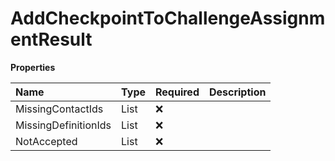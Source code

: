 # AddCheckpointToChallengeAssignmentResult

**Properties**

| Name                 | Type                         | Required | Description |
| :------------------- | :--------------------------- | :------- | :---------- |
| MissingContactIds    | List<string>                 | ❌       |             |
| MissingDefinitionIds | List<string>                 | ❌       |             |
| NotAccepted          | List<ChallengeCheckPointDto> | ❌       |             |

<!-- This file was generated by liblab | https://liblab.com/ -->
